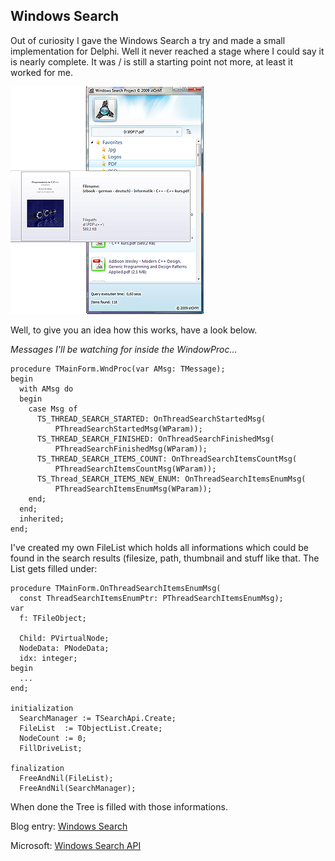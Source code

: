 ## Windows Search 

Out of curiosity I gave the Windows Search a try and made a small implementation for Delphi. Well it never reached a stage where I could say it is nearly complete. It was / is still a starting point not more, at least it worked for me. 

![Windows Search in action](Capture.png)

Well, to give you an idea how this works, have a look below.

*Messages I'll be watching for inside the WindowProc...*

```
procedure TMainForm.WndProc(var AMsg: TMessage);
begin
  with AMsg do
  begin
    case Msg of
      TS_THREAD_SEARCH_STARTED: OnThreadSearchStartedMsg(
          PThreadSearchStartedMsg(WParam));
      TS_THREAD_SEARCH_FINISHED: OnThreadSearchFinishedMsg(
          PThreadSearchFinishedMsg(WParam));
      TS_THREAD_SEARCH_ITEMS_COUNT: OnThreadSearchItemsCountMsg(
          PThreadSearchItemsCountMsg(WParam));
      TS_Thread_SEARCH_ITEMS_NEW_ENUM: OnThreadSearchItemsEnumMsg(
          PThreadSearchItemsEnumMsg(WParam));
    end;
  end;
  inherited;
end;
```
I've created my own FileList which holds all informations which could be found in the search results (filesize, path, thumbnail and stuff like that. The List gets filled under:

```
procedure TMainForm.OnThreadSearchItemsEnumMsg(
  const ThreadSearchItemsEnumPtr: PThreadSearchItemsEnumMsg);
var
  f: TFileObject;

  Child: PVirtualNode;
  NodeData: PNodeData;
  idx: integer;
begin
  ...
end;

initialization
  SearchManager := TSearchApi.Create;
  FileList  := TObjectList.Create;
  NodeCount := 0;
  FillDriveList;

finalization
  FreeAndNil(FileList);
  FreeAndNil(SearchManager);  
```

When done the Tree is filled with those informations.

Blog entry: [Windows Search](http://private-storm.de/2009/07/04/windows-search-project/)

Microsoft: [Windows Search API](https://docs.microsoft.com/de-de/windows/desktop/search/windows-search)


